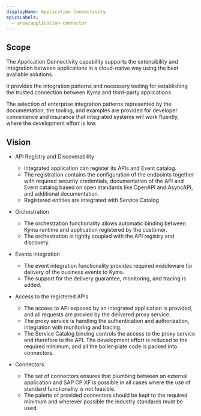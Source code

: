 ```yaml
---
displayName: Application Connectivity
epicsLabels:
  - area/application-connector
---
```


## Scope

The Application Connectivity capability supports the extensibility and integration between applications in a cloud-native way using the best available solutions.

It provides the integration patterns and necessary tooling for establishing the trusted connection between Kyma and third-party applications.

The selection of enterprise integration patterns represented by the documentation, the tooling, and examples are provided for developer convenience and insurance that integrated systems will work fluently, where the development effort is low.

## Vision

* API Registry and Discoverability

    * Integrated application can register its APIs and Event catalog. 
    * The registration contains the configuration of the endpoints together with required security credentials, documentation of the API and Event catalog based on open standards like OpenAPI and AsyncAPI, and additional documentation.
    * Registered entities are integrated with Service Catalog
     
* Orchestration

    * The orchestration functionality allows automatic binding between Kyma runtime and application registered by the customer.
    * The orchestration is tightly coupled with the API registry and discovery.
    
* Events integration
    * The event integration functionality provides required middleware for delivery of the business events to Kyma.
    * The support for the delivery guarantee, monitoring, and tracing is added.
    
* Access to the registered APIs
    * The access to API exposed by an integrated application is provided, and all requests are proxied by the delivered proxy service.
    * The proxy service is handling the authentication and authorization, integration with monitoring and tracing. 
    * The Service Catalog binding controls the access to the proxy service and therefore to the API. The development effort is reduced to the required minimum, and all the boiler-plate code is packed into connectors.
    
* Connectors
    * The set of connectors ensures that plumbing between an external application and SAP CP XF is possible in all cases where the use of standard functionality is not feasible. 
    * The palette of provided connectors should be kept to the required minimum and wherever possible the industry standards must be used.
